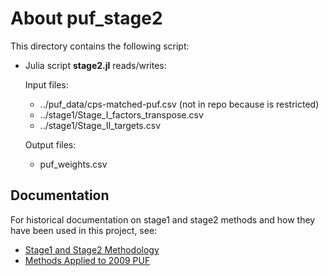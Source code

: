 About puf_stage2
================

This directory contains the following script:

* Julia script **stage2.jl** reads/writes:

  Input files:
    - ../puf_data/cps-matched-puf.csv (not in repo because is restricted)
    - ../stage1/Stage_I_factors_transpose.csv
    - ../stage1/Stage_II_targets.csv

  Output files:
    - puf_weights.csv


Documentation
-------------

For historical documentation on stage1 and stage2 methods and how they
have been used in this project, see:
- [Stage1 and Stage2 Methodology](../doc/Stage1_Stage2_Methodology.pdf)
- [Methods Applied to 2009 PUF](../doc/Stage1_Stage2_2009PUF.pdf)
